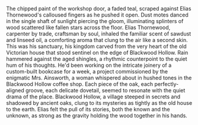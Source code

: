 The chipped paint of the workshop door, a faded teal, scraped against Elias Thornewood's calloused fingers as he pushed it open.  Dust motes danced in the single shaft of sunlight piercing the gloom, illuminating splinters of wood scattered like fallen stars across the floor.  Elias Thornewood, carpenter by trade, craftsman by soul, inhaled the familiar scent of sawdust and linseed oil, a comforting aroma that clung to the air like a second skin.  This was his sanctuary, his kingdom carved from the very heart of the old Victorian house that stood sentinel on the edge of Blackwood Hollow.  Rain hammered against the aged shingles, a rhythmic counterpoint to the quiet hum of his thoughts.  He'd been working on the intricate joinery of a custom-built bookcase for a week, a project commissioned by the enigmatic Mrs. Ainsworth, a woman whispered about in hushed tones in the Blackwood Hollow coffee shop.  Each piece of the oak, each perfectly-aligned groove, each delicate dovetail, seemed to resonate with the quiet drama of the place.  Blackwood Hollow, a village steeped in secrets and shadowed by ancient oaks, clung to its mysteries as tightly as the old house to the earth.  Elias felt the pull of its stories, both the known and the unknown, as strong as the gravity holding the wood together in his hands.
